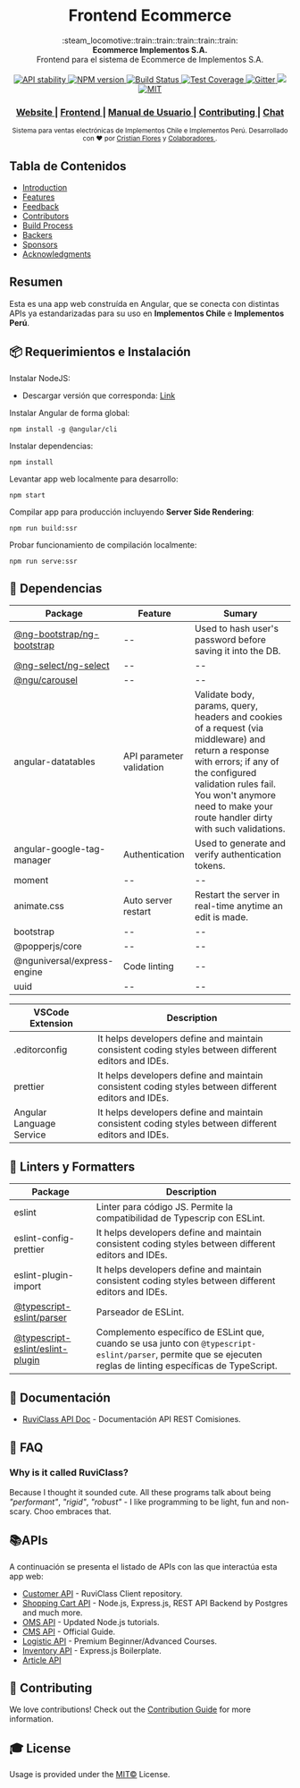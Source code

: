 <h1 align="center">Frontend Ecommerce</h1>

<div align="center">
  :steam_locomotive::train::train::train::train::train:
</div>
<div align="center">
  <strong>Ecommerce Implementos S.A.</strong>
</div>
<div align="center">
  Frontend para el sistema de Ecommerce de Implementos S.A.
</div>

<br />

<div align="center">
  <!-- Stability -->
  <a href="https://nodejs.org/api/documentation.html#documentation_stability_index">
    <img src="https://img.shields.io/badge/stability-experimental-orange.svg?style=flat-square"
      alt="API stability" />
  </a>
  <!-- NPM version -->
  <a href="https://npmjs.org/package/choo">
    <img src="https://img.shields.io/npm/v/choo.svg?style=flat-square"
      alt="NPM version" />
  </a>
  <!-- Build Status -->
  <a href="https://travis-ci.org/choojs/choo">
    <img src="https://img.shields.io/travis/choojs/choo/master.svg?style=flat-square"
      alt="Build Status" />
  </a>
  <!-- Test Coverage -->
  <a href="https://codecov.io/github/choojs/choo">
    <img src="https://img.shields.io/codecov/c/github/choojs/choo/master.svg?style=flat-square" 
      alt="Test Coverage" />
  </a>
  <!-- Chat -->
  <a href="https://gitter.im/array-mixer/Lobby?utm_source=badge&utm_medium=badge&utm_campaign=pr-badge&utm_content=badge">
    <img src="https://badges.gitter.im/array-mixer/Lobby.svg" 
      alt ="Gitter">
  </a>
  <a href="http://commitizen.github.io/cz-cli/">
    <img src="https://img.shields.io/badge/commitizen-friendly-brightgreen.svg">
  </a>
  <!-- License -->
  <a href="https://opensource.org/licenses/MIT">
    <img src="https://img.shields.io/badge/license-MIT-blue.svg" 
      alt="MIT">
  </a>
</div>

<div align="center">
  <h3>
  <a href="https://www.implementos.cl/inicio">
      Website
    </a>
    <span> | </span>
    <a href="#">
      Frontend
    </a>
    <span> | </span>
    <a href="#">
      Manual de Usuario
    </a>
    <span> | </span>
    <a href="https://github.com/choojs/choo/blob/master/.github/CONTRIBUTING.md">
      Contributing
    </a>
    <span> | </span>
    <a href="#">
      Chat
    </a>
  </h3>
</div>

<div align="center">
  <sub>Sistema para ventas electrónicas de Implementos Chile e Implementos Perú. Desarrollado con ❤︎ por
  <a href="https://twitter.com/yoshuawuyts">Cristian Flores</a> y
  <a href="https://github.com/choojs/choo/graphs/contributors">
    Colaboradores
  </a>
  .
</div>

## Tabla de Contenidos

- [Introduction](#introduction)
- [Features](#features)
- [Feedback](#feedback)
- [Contributors](#contributors)
- [Build Process](#build-process)
- [Backers](#backers-)
- [Sponsors](#sponsors-)
- [Acknowledgments](#acknowledgments)

## Resumen

Esta es una app web construída en Angular, que se conecta con distintas APIs ya
estandarizadas para su uso en **Implementos Chile** e **Implementos Perú**.

## 📦 Requerimientos e Instalación

Instalar NodeJS:

- Descargar versión que corresponda: [Link](https://nodejs.org/es/download)

Instalar Angular de forma global:

```
npm install -g @angular/cli
```

Instalar dependencias:

```
npm install
```

Levantar app web localmente para desarrollo:

```
npm start
```

Compilar app para producción incluyendo **Server Side Rendering**:

```
npm run build:ssr
```

Probar funcionamiento de compilación localmente:

```
npm run serve:ssr
```

## 🎨 Dependencias

| Package                                                                    | Feature                  | Sumary                                                                                                                                                                                                                                            |
| -------------------------------------------------------------------------- | ------------------------ | ------------------------------------------------------------------------------------------------------------------------------------------------------------------------------------------------------------------------------------------------- |
| [@ng-bootstrap/ng-bootstrap](https://github.com/ng-bootstrap/ng-bootstrap) | --                       | Used to hash user's password before saving it into the DB.                                                                                                                                                                                        |
| [@ng-select/ng-select](https://github.com/ng-select/ng-select)             | --                       | --                                                                                                                                                                                                                                                |
| [@ngu/carousel](https://github.com/uiuniversal/ngu-carousel)               | --                       | --                                                                                                                                                                                                                                                |
| angular-datatables                                                         | API parameter validation | Validate body, params, query, headers and cookies of a request (via middleware) and return a response with errors; if any of the configured validation rules fail. You won't anymore need to make your route handler dirty with such validations. |
| angular-google-tag-manager                                                 | Authentication           | Used to generate and verify authentication tokens.                                                                                                                                                                                                |
| moment                                                                     | --                       | --                                                                                                                                                                                                                                                |
| animate.css                                                                | Auto server restart      | Restart the server in real-time anytime an edit is made.                                                                                                                                                                                          |
| bootstrap                                                                  | --                       | --                                                                                                                                                                                                                                                |
| @popperjs/core                                                             | --                       | --                                                                                                                                                                                                                                                |
| @nguniversal/express-engine                                                | Code linting             | --                                                                                                                                                                                                                                                |
| uuid                                                                       | --                       | --                                                                                                                                                                                                                                                |

| VSCode Extension         | Description                                                                                          |
| ------------------------ | ---------------------------------------------------------------------------------------------------- |
| .editorconfig            | It helps developers define and maintain consistent coding styles between different editors and IDEs. |
| prettier                 | It helps developers define and maintain consistent coding styles between different editors and IDEs. |
| Angular Language Service | It helps developers define and maintain consistent coding styles between different editors and IDEs. |

## 🎨 Linters y Formatters

| Package                                                                                    | Description                                                                                                                                                     |
| ------------------------------------------------------------------------------------------ | --------------------------------------------------------------------------------------------------------------------------------------------------------------- |
| eslint                                                                                     | Linter para código JS. Permite la compatibilidad de Typescrip con ESLint.                                                                                       |
| eslint-config-prettier                                                                     | It helps developers define and maintain consistent coding styles between different editors and IDEs.                                                            |
| eslint-plugin-import                                                                       | It helps developers define and maintain consistent coding styles between different editors and IDEs.                                                            |
| [@typescript-eslint/parser](https://github.com/typescript-eslint/typescript-eslint)        | Parseador de ESLint.                                                                                                                                            |
| [@typescript-eslint/eslint-plugin](https://github.com/typescript-eslint/typescript-eslint) | Complemento específico de ESLint que, cuando se usa junto con `@typescript-eslint/parser`, permite que se ejecuten reglas de linting específicas de TypeScript. |

## 📙 Documentación

- [RuviClass API Doc](#) - Documentación API REST Comisiones.

## 💬 FAQ

### Why is it called RuviClass?

Because I thought it sounded cute. All these programs talk about being
_"performant"_, _"rigid"_, _"robust"_ - I like programming to be light, fun and
non-scary. Choo embraces that.

## 📚APIs

A continuación se presenta el listado de APIs con las que interactúa esta app
web:

- [Customer API](https://github.com/developer-implementos/api-ecommerce-customer) -
  RuviClass Client repository.
- [Shopping Cart API](https://github.com/developer-implementos/api-ecommerce-shopping-cart) -
  Node.js, Express.js, REST API Backend by Postgres and much more.
- [OMS API](https://github.com/developer-implementos/api-ecommerce-oms) -
  Updated Node.js tutorials.
- [CMS API](https://github.com/developer-implementos/api-ecommerce-cms) -
  Official Guide.
- [Logistic API](https://github.com/developer-implementos/api-ecommerce-logistic) -
  Premium Beginner/Advanced Courses.
- [Inventory API](https://github.com/developer-implementos/api-ecommerce-inventory) -
  Express.js Boilerplate.
- [Article API](https://github.com/developer-implementos/api-ecommerce-article)

## 🤝 Contributing

We love contributions! Check out the
[Contribution Guide](https://github.com/sourcerer-io/sourcerer-app/blob/master/CONTRIBUTING.md)
for more information.

## 🎓 License

Usage is provided under the [MIT©](https://tldrlegal.com/license/mit-license)
License.
